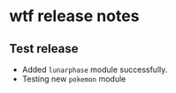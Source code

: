 # wtf release notes

## Test release

- Added `lunarphase` module successfully.
- Testing new `pokemon` module
